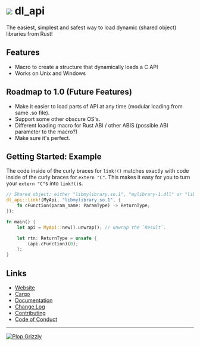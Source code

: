 # ![](https://free.plopgrizzly.com/dl_api/icon.svg) dl_api
The easiest, simplest and safest way to load dynamic (shared object) libraries from Rust!

## Features
* Macro to create a structure that dynamically loads a C API
* Works on Unix and Windows

## Roadmap to 1.0 (Future Features)
* Make it easier to load parts of API at any time (modular loading from same .so file).
* Support some other obscure OS's.
* Different loading macro for Rust ABI / other ABIS (possible ABI parameter to the macro?)
* Make sure it's perfect.

## Getting Started: Example
The code inside of the curly braces for `link!()` matches exactly with code inside of the curly
braces for `extern "C"`.  This makes it easy for you to turn your `extern "C"`s into `link!()`s.
```rust
// Shared object: either "libmylibrary.so.1", "mylibrary-1.dll" or "libMyLibrary.dylib"
dl_api::link!(MyApi, "libmylibrary.so.1", {
	fn cFunction(param_name: ParamType) -> ReturnType;
});

fn main() {
	let api = MyApi::new().unwrap(); // unwrap the `Result`.

	let rtn: ReturnType = unsafe {
		(api.cFunction)(0);
	};
}
```

## Links
* [Website](https://free.plopgrizzly.com/dl_api)
* [Cargo](https://crates.io/crates/dl_api)
* [Documentation](https://docs.rs/dl_api)
* [Change Log](https://free.plopgrizzly.com/dl_api/changelog)
* [Contributing](https://plopgrizzly.com/contributing)
* [Code of Conduct](https://free.plopgrizzly.com/dl_api/codeofconduct)

---

[![Plop Grizzly](https://plopgrizzly.com/images/logo-bar.png)](https://plopgrizzly.com)
